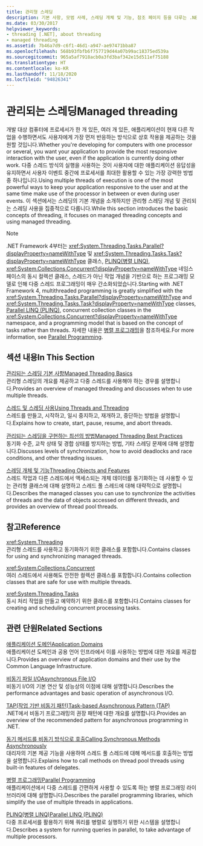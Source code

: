```yaml
---
title: 관리형 스레딩
description: 기본 사항, 모범 사례, 스레딩 개체 및 기능, 참조 페이지 등을 다루는 .NET의 관리형 스레딩에 대한 문서 링크를 참조하세요.
ms.date: 03/30/2017
helpviewer_keywords:
- threading [.NET], about threading
- managed threading
ms.assetid: 7b46a7d9-c6f1-46d1-a947-ae97471bba87
ms.openlocfilehash: 568b93fbfb6f757719d44a07b99ac18375ed539a
ms.sourcegitcommit: 965a5af7918acb0a3fd3baf342e15d511ef75188
ms.translationtype: HT
ms.contentlocale: ko-KR
ms.lasthandoff: 11/18/2020
ms.locfileid: "94826341"
---
```

# <a name="managed-threading"></a><span data-ttu-id="2a346-103">관리되는 스레딩</span><span class="sxs-lookup"><span data-stu-id="2a346-103">Managed threading</span></span>

<span data-ttu-id="2a346-104">개발 대상 컴퓨터에 프로세서가 한 개 있든, 여러 개 있든, 애플리케이션이 현재 다른 작업을 수행하면서도 사용자에게 가장 먼저 반응하는 방식으로 상호 작용을 제공하는 것을 원할 것입니다.</span><span class="sxs-lookup"><span data-stu-id="2a346-104">Whether you're developing for computers with one processor or several, you want your application to provide the most responsive interaction with the user, even if the application is currently doing other work.</span></span> <span data-ttu-id="2a346-105">다중 스레드 방식의 실행을 사용하는 것이 사용자에 대한 애플리케이션 응답성을 유지하면서 사용자 이벤트 중간에 프로세서를 최대한 활용할 수 있는 가장 강력한 방법 중 하나입니다.</span><span class="sxs-lookup"><span data-stu-id="2a346-105">Using multiple threads of execution is one of the most powerful ways to keep your application responsive to the user and at the same time make use of the processor in between or even during user events.</span></span> <span data-ttu-id="2a346-106">이 섹션에서는 스레딩의 기본 개념을 소개하지만 관리형 스레딩 개념 및 관리되는 스레딩 사용을 집중적으로 다룹니다.</span><span class="sxs-lookup"><span data-stu-id="2a346-106">While this section introduces the basic concepts of threading, it focuses on managed threading concepts and using managed threading.</span></span>  
  
> [!NOTE]
> <span data-ttu-id="2a346-107">.NET Framework 4부터는 <xref:System.Threading.Tasks.Parallel?displayProperty=nameWithType> 및 <xref:System.Threading.Tasks.Task?displayProperty=nameWithType> 클래스, [PLINQ(병렬 LINQ)](../parallel-programming/introduction-to-plinq.md), <xref:System.Collections.Concurrent?displayProperty=nameWithType> 네임스페이스의 동시 컬렉션 클래스, 스레드가 아닌 작업 개념을 기반으로 하는 프로그래밍 모델로 인해 다중 스레드 프로그래밍이 매우 간소화되었습니다.</span><span class="sxs-lookup"><span data-stu-id="2a346-107">Starting with .NET Framework 4, multithreaded programming is greatly simplified with the <xref:System.Threading.Tasks.Parallel?displayProperty=nameWithType> and <xref:System.Threading.Tasks.Task?displayProperty=nameWithType> classes, [Parallel LINQ (PLINQ)](../parallel-programming/introduction-to-plinq.md), concurrent collection classes in the <xref:System.Collections.Concurrent?displayProperty=nameWithType> namespace, and a programming model that is based on the concept of tasks rather than threads.</span></span> <span data-ttu-id="2a346-108">자세한 내용은 [병렬 프로그래밍](../parallel-programming/index.md)을 참조하세요.</span><span class="sxs-lookup"><span data-stu-id="2a346-108">For more information, see [Parallel Programming](../parallel-programming/index.md).</span></span>  
  
## <a name="in-this-section"></a><span data-ttu-id="2a346-109">섹션 내용</span><span class="sxs-lookup"><span data-stu-id="2a346-109">In This Section</span></span>  
 [<span data-ttu-id="2a346-110">관리되는 스레딩 기본 사항</span><span class="sxs-lookup"><span data-stu-id="2a346-110">Managed Threading Basics</span></span>](managed-threading-basics.md)  
 <span data-ttu-id="2a346-111">관리형 스레딩의 개요를 제공하고 다중 스레드를 사용해야 하는 경우를 설명합니다.</span><span class="sxs-lookup"><span data-stu-id="2a346-111">Provides an overview of managed threading and discusses when to use multiple threads.</span></span>  
  
 [<span data-ttu-id="2a346-112">스레드 및 스레딩 사용</span><span class="sxs-lookup"><span data-stu-id="2a346-112">Using Threads and Threading</span></span>](using-threads-and-threading.md)  
 <span data-ttu-id="2a346-113">스레드를 만들고, 시작하고, 일시 중지하고, 재개하고, 중단하는 방법을 설명합니다.</span><span class="sxs-lookup"><span data-stu-id="2a346-113">Explains how to create, start, pause, resume, and abort threads.</span></span>  
  
 [<span data-ttu-id="2a346-114">관리되는 스레딩을 구현하는 최선의 방법</span><span class="sxs-lookup"><span data-stu-id="2a346-114">Managed Threading Best Practices</span></span>](managed-threading-best-practices.md)  
 <span data-ttu-id="2a346-115">동기화 수준, 교착 상태 및 경합 상태를 방지하는 방법, 기타 스레딩 문제에 대해 설명합니다.</span><span class="sxs-lookup"><span data-stu-id="2a346-115">Discusses levels of synchronization, how to avoid deadlocks and race conditions, and other threading issues.</span></span>  
  
 [<span data-ttu-id="2a346-116">스레딩 개체 및 기능</span><span class="sxs-lookup"><span data-stu-id="2a346-116">Threading Objects and Features</span></span>](threading-objects-and-features.md)  
 <span data-ttu-id="2a346-117">스레드 작업과 다른 스레드에서 액세스되는 개체 데이터를 동기화하는 데 사용할 수 있는 관리형 클래스에 대해 설명하고 스레드 풀 스레드에 대해 대략적으로 설명합니다.</span><span class="sxs-lookup"><span data-stu-id="2a346-117">Describes the managed classes you can use to synchronize the activities of threads and the data of objects accessed on different threads, and provides an overview of thread pool threads.</span></span>  
  
## <a name="reference"></a><span data-ttu-id="2a346-118">참고</span><span class="sxs-lookup"><span data-stu-id="2a346-118">Reference</span></span>  
 <xref:System.Threading>  
 <span data-ttu-id="2a346-119">관리형 스레드를 사용하고 동기화하기 위한 클래스를 포함합니다.</span><span class="sxs-lookup"><span data-stu-id="2a346-119">Contains classes for using and synchronizing managed threads.</span></span>  
  
 <xref:System.Collections.Concurrent>  
 <span data-ttu-id="2a346-120">여러 스레드에서 사용해도 안전한 컬렉션 클래스를 포함합니다.</span><span class="sxs-lookup"><span data-stu-id="2a346-120">Contains collection classes that are safe for use with multiple threads.</span></span>  
  
 <xref:System.Threading.Tasks>  
 <span data-ttu-id="2a346-121">동시 처리 작업을 만들고 예약하기 위한 클래스를 포함합니다.</span><span class="sxs-lookup"><span data-stu-id="2a346-121">Contains classes for creating and scheduling concurrent processing tasks.</span></span>  
  
## <a name="related-sections"></a><span data-ttu-id="2a346-122">관련 단원</span><span class="sxs-lookup"><span data-stu-id="2a346-122">Related Sections</span></span>  
 [<span data-ttu-id="2a346-123">애플리케이션 도메인</span><span class="sxs-lookup"><span data-stu-id="2a346-123">Application Domains</span></span>](../../framework/app-domains/application-domains.md)  
 <span data-ttu-id="2a346-124">애플리케이션 도메인과 공용 언어 인프라에서 이를 사용하는 방법에 대한 개요를 제공합니다.</span><span class="sxs-lookup"><span data-stu-id="2a346-124">Provides an overview of application domains and their use by the Common Language Infrastructure.</span></span>  
  
 [<span data-ttu-id="2a346-125">비동기 파일 I/O</span><span class="sxs-lookup"><span data-stu-id="2a346-125">Asynchronous File I/O</span></span>](../io/asynchronous-file-i-o.md)  
 <span data-ttu-id="2a346-126">비동기 I/O의 기본 연산 및 성능상의 이점에 대해 설명합니다.</span><span class="sxs-lookup"><span data-stu-id="2a346-126">Describes the performance advantages and basic operation of asynchronous I/O.</span></span>  
  
 [<span data-ttu-id="2a346-127">TAP(작업 기반 비동기 패턴)</span><span class="sxs-lookup"><span data-stu-id="2a346-127">Task-based Asynchronous Pattern (TAP)</span></span>](../asynchronous-programming-patterns/task-based-asynchronous-pattern-tap.md)  
 <span data-ttu-id="2a346-128">.NET에서 비동기 프로그래밍의 권장 패턴에 대한 개요를 설명합니다.</span><span class="sxs-lookup"><span data-stu-id="2a346-128">Provides an overview of the recommended pattern for asynchronous programming in .NET.</span></span>  
  
 [<span data-ttu-id="2a346-129">동기 메서드를 비동기 방식으로 호출</span><span class="sxs-lookup"><span data-stu-id="2a346-129">Calling Synchronous Methods Asynchronously</span></span>](../asynchronous-programming-patterns/calling-synchronous-methods-asynchronously.md)  
 <span data-ttu-id="2a346-130">대리자의 기본 제공 기능을 사용하여 스레드 풀 스레드에 대해 메서드를 호출하는 방법을 설명합니다.</span><span class="sxs-lookup"><span data-stu-id="2a346-130">Explains how to call methods on thread pool threads using built-in features of delegates.</span></span>  
  
 [<span data-ttu-id="2a346-131">병렬 프로그래밍</span><span class="sxs-lookup"><span data-stu-id="2a346-131">Parallel Programming</span></span>](../parallel-programming/index.md)  
 <span data-ttu-id="2a346-132">애플리케이션에서 다중 스레드를 간편하게 사용할 수 있도록 하는 병렬 프로그래밍 라이브러리에 대해 설명합니다.</span><span class="sxs-lookup"><span data-stu-id="2a346-132">Describes the parallel programming libraries, which simplify the use of multiple threads in applications.</span></span>  
  
 [<span data-ttu-id="2a346-133">PLINQ(병렬 LINQ)</span><span class="sxs-lookup"><span data-stu-id="2a346-133">Parallel LINQ (PLINQ)</span></span>](../parallel-programming/introduction-to-plinq.md)  
 <span data-ttu-id="2a346-134">다중 프로세서를 활용하기 위해 쿼리를 병렬로 실행하기 위한 시스템을 설명합니다.</span><span class="sxs-lookup"><span data-stu-id="2a346-134">Describes a system for running queries in parallel, to take advantage of multiple processors.</span></span>
